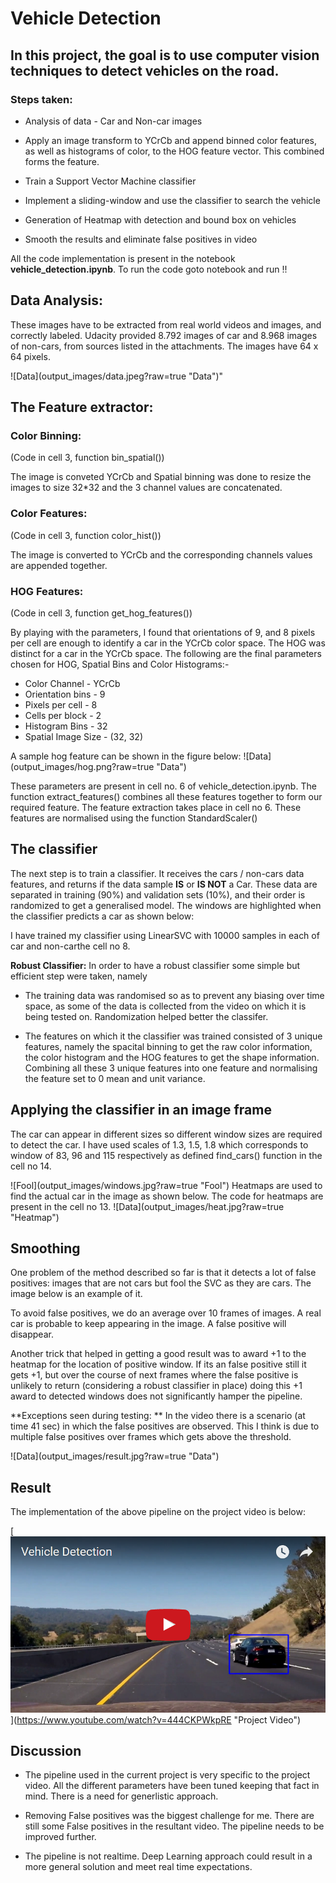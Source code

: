 
# Vehicle Detection

## In this project, the goal is to use computer vision techniques to detect vehicles on the road.

### Steps taken:

* Analysis of data - Car and Non-car images

* Apply an image transform to YCrCb and append binned color features, as well as histograms of color, to the HOG feature vector. This combined forms the feature.

* Train a Support Vector Machine classifier

* Implement a sliding-window and use the classifier to search the vehicle

* Generation of Heatmap with detection and bound box on vehicles

* Smooth the results and eliminate false positives in video

All the code implementation is present in the notebook **vehicle_detection.ipynb**. To run the code goto notebook and run !!

## Data Analysis:
These images have to be extracted from real world videos and images, and correctly labeled. Udacity provided 8.792 images of car and 8.968 images of non-cars, from sources listed in the attachments. The images have 64 x 64 pixels.

![Data](output_images/data.jpeg?raw=true \"Data")"

## The Feature extractor:


### Color Binning:
(Code in cell 3, function bin_spatial())

The image is conveted YCrCb and Spatial binning was done to resize the images to size 32*32 and the 3 channel values are concatenated.

### Color Features:
(Code in cell 3, function color_hist())

The image is converted to YCrCb and the corresponding channels values are appended together.

### HOG Features:
(Code in cell 3, function get_hog_features())

By playing with the parameters, I found that orientations of 9, and 8 pixels per cell are enough to identify a car in the YCrCb color space. The HOG was distinct for a car in the YCrCb space. The following are the final parameters chosen for HOG, Spatial Bins and Color Histograms:-
* Color Channel -  YCrCb
* Orientation bins - 9
* Pixels per cell - 8
* Cells per block - 2
* Histogram Bins - 32
* Spatial Image Size - (32, 32)
 
A sample hog feature can be shown in the figure below:
![Data](output_images/hog.png?raw=true \"Data")

These parameters are present in cell no. 6 of vehicle_detection.ipynb. The function extract_features() combines all these features together to form our required feature. The feature extraction takes place in cell no 6. These features are normalised using the function StandardScaler()

## The classifier

The next step is to train a classifier. It receives the cars / non-cars data features, and returns if the data sample **IS** or **IS NOT** a Car. These data are separated in training (90%) and validation sets (10%), and their order is randomized to get a generalised model. The windows are highlighted when the classifier predicts a car as shown below:

I have trained my classifier using LinearSVC with 10000 samples in each of car and non-carthe cell no 8.

**Robust Classifier:**
In order to have a robust classifier some simple but efficient step were taken, namely
* The training data was randomised so as to prevent any biasing over time space, as some of the data is collected from the video on which it is being tested on. Randomization helped better the classifer.

* The features on which it the classifier was trained consisted of 3 unique features, namely the spacital binning to get the raw color information, the color histogram and the HOG features to get the shape information. Combining all these 3 unique features into one feature and normalising the feature set to 0 mean and unit variance.

## Applying the classifier in an image frame
The car can appear in different sizes so different window sizes are required to detect the car. I have used scales of 1.3, 1.5, 1.8 which corresponds to window of 83, 96 and 115 respectively as defined find_cars() function in the cell no 14.

![Fool](output_images/windows.jpg?raw=true \"Fool")
Heatmaps are used to find the actual car in the image as shown below. The code for heatmaps are present in the cell no 13.
![Data](output_images/heat.jpg?raw=true \"Heatmap")

## Smoothing
One problem of the method described so far is that it detects a lot of false positives: images that are not cars but fool the SVC as they are cars. The image below is an example of it.

To avoid false positives, we do an average over 10 frames of images. A real car is probable to keep appearing in the image. A false positive will disappear. 

Another trick that helped in getting a good result was to award +1 to the heatmap for the location of positive window. If its an false positive still it gets +1, but over the course of next frames where the false positive is unlikely to return (considering a robust classifier in place) doing this +1 award to detected windows does not significantly hamper the pipeline. 

**Exceptions seen during testing: **
In the video there is a scenario (at time 41 sec) in which the false positives are observed. This I think is due to multiple false positives over frames which gets above the threshold.

![Data](output_images/result.jpg?raw=true \"Data")

## Result

The implementation of the above pipeline on the project video is below:

[![Track 2 - Test arena](output_images/you.png)](https://www.youtube.com/watch?v=444CKPWkpRE \"Project Video\")

## Discussion

* The pipeline used in the current project is very specific to the project video. All the different parameters have been tuned keeping that fact in mind. There is a need for generlistic approach.

* Removing False positives was the biggest challenge for me. There are still some False positives in the resultant video. The pipeline needs to be improved further.

* The pipeline is not realtime. Deep Learning approach could result in a more general solution and meet real time expectations.
